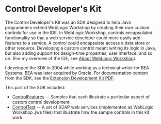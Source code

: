 # Control Developer's Kit

The Control Developer's Kit was an SDK designed to help Java programmers extend WebLogic Workshop by creating their own custom controls for use in the IDE. In WebLogic Workshop, controls encapsulated functionality so that a web service developer could more easily add features to a service. A control could encapsulate access a data store or other resource. Developing a custom control meant writing its logic in Java, but also adding support for design-time properties, user interface, and so on. (For my overview of the IDE, see [About WebLogic Workshop](../../weblogic-workshop-book/about-weblogic-workshop.md)).

I developed the SDK in 2004 while working as a technical writer for BEA Systems. BEA was later acquired by Oracle. For documentation content from the SDK, see the [Extension Development Kit PDF](../ExtensionDevelopmentKit.pdf).

This part of the SDK included:

- [ControlFeatures](ControlFeatures) -- Samples that each illustrate a particular aspect of custom control development.
- [ControlTest](ControlTest) -- A set of SOAP web services (implemented as WebLogic Workshop .jws files) that illustrate how the sample controls in this kit work.
